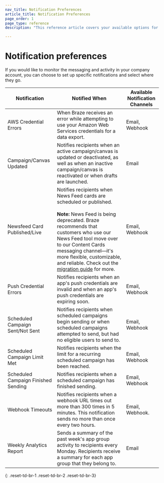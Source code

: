 ```yaml
---
nav_title: Notification Preferences
article_title: Notification Preferences
page_order: 1
page_type: reference
description: "This reference article covers your available options for monitoring the messaging and activity in your company account."

---
```


# Notification preferences

If you would like to monitor the messaging and activity in your company account, you can choose to set up specific notifications and select where they go.

| Notification | Notified When | Available Notification Channels |
|---|---|---|
| AWS Credential Errors | When Braze receives an error while attempting to use your Amazon Web Services credentials for a data export. | Email, Webhook |
|Campaign/Canvas Updated | Notifies recipients when an active campaign/canvas is updated or deactivated, as well as when an inactive campaign/canvas is reactivated or when drafts are launched. | Email |
|Newsfeed Card Published/Live | Notifies recipients when News Feed cards are scheduled or published.<br><br>**Note:** News Feed is being deprecated. Braze recommends that customers who use our News Feed tool move over to our Content Cards messaging channel—it's more flexible, customizable, and reliable. Check out the [migration guide]({{site.baseurl}}/user_guide/message_building_by_channel/content_cards/migrating_from_news_feed/) for more. | Email, Webhook |
|Push Credential Errors |  Notifies recipients when an app's push credentials are invalid and when an app's push credentials are expiring soon. | Email, Webhook |
|Scheduled Campaign Sent/Not Sent | Notifies recipients when scheduled campaigns begin sending or when scheduled campaigns attempted to send, but had no eligible users to send to. | Email, Webhook |
|Scheduled Campaign Limit Met  | Notifies recipients when the limit for a recurring scheduled campaign has been reached. | Email, Webhook |
|Scheduled Campaign Finished Sending | Notifies recipients when a scheduled campaign has finished sending. | Email, Webhook |
|Webhook Timeouts | Notifies recipients when a webhook URL times out more than 300 times in 5 minutes. This notification sends no more than once every two hours. | Email, Webhook. |
|Weekly Analytics Report  | Sends a summary of the past week's app group activity to recipients every Monday. Recipients receive a summary for each app group that they belong to. | Email |
{: .reset-td-br-1 .reset-td-br-2 .reset-td-br-3}

